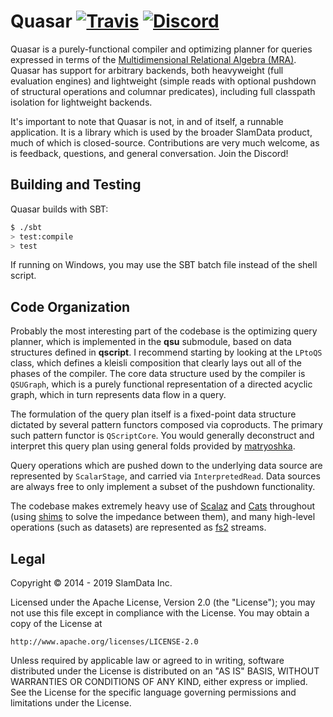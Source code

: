 # Quasar [![Travis](https://travis-ci.com/slamdata/quasar.svg?branch=master)](https://travis-ci.com/slamdata/quasar) [![Discord](https://img.shields.io/discord/373302030460125185.svg?logo=discord)](https://discord.gg/QNjwCg6)

Quasar is a purely-functional compiler and optimizing planner for queries expressed in terms of the [Multidimensional Relational Algebra (MRA)](https://slamdata.com/how-it-works/). Quasar has support for arbitrary backends, both heavyweight (full evaluation engines) and lightweight (simple reads with optional pushdown of structural operations and columnar predicates), including full classpath isolation for lightweight backends.

It's important to note that Quasar is not, in and of itself, a runnable application. It is a library which is used by the broader SlamData product, much of which is closed-source. Contributions are very much welcome, as is feedback, questions, and general conversation. Join the Discord!

## Building and Testing

Quasar builds with SBT:

```bash
$ ./sbt
> test:compile
> test
```

If running on Windows, you may use the SBT batch file instead of the shell script.

## Code Organization

Probably the most interesting part of the codebase is the optimizing query planner, which is implemented in the **qsu** submodule, based on data structures defined in **qscript**. I recommend starting by looking at the `LPtoQS` class, which defines a kleisli composition that clearly lays out all of the phases of the compiler. The core data structure used by the compiler is `QSUGraph`, which is a purely functional representation of a directed acyclic graph, which in turn represents data flow in a query.

The formulation of the query plan itself is a fixed-point data structure dictated by several pattern functors composed via coproducts. The primary such pattern functor is `QScriptCore`. You would generally deconstruct and interpret this query plan using general folds provided by [matryoshka](https://github.com/slamdata/matryoshka).

Query operations which are pushed down to the underlying data source are represented by `ScalarStage`, and carried via `InterpretedRead`. Data sources are always free to only implement a subset of the pushdown functionality.

The codebase makes extremely heavy use of [Scalaz](https://github.com/scalaz/scalaz) and [Cats](https://github.com/typelevel/cats) throughout (using [shims](https://github.com/djspiewak/shims) to solve the impedance between them), and many high-level operations (such as datasets) are represented as [fs2](https://fs2.io) streams.

## Legal

Copyright &copy; 2014 - 2019 SlamData Inc.

Licensed under the Apache License, Version 2.0 (the "License");
you may not use this file except in compliance with the License.
You may obtain a copy of the License at

    http://www.apache.org/licenses/LICENSE-2.0

Unless required by applicable law or agreed to in writing, software
distributed under the License is distributed on an "AS IS" BASIS,
WITHOUT WARRANTIES OR CONDITIONS OF ANY KIND, either express or implied.
See the License for the specific language governing permissions and
limitations under the License.
